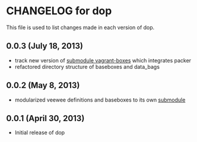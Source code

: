 # CHANGELOG for dop

This file is used to list changes made in each version of dop.

## 0.0.3 (July 18, 2013)

* track new version of [submodule vagrant-boxes](https://github.com/ffuenf/vagrant-boxes) which integrates packer
* refactored directory structure of baseboxes and data_bags

## 0.0.2 (May 8, 2013)

* modularized veewee definitions and baseboxes to its own [submodule](https://github.com/ffuenf/vagrant-boxes)

## 0.0.1 (April 30, 2013)

* Initial release of dop